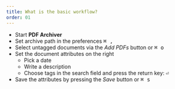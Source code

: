```yaml
---
title: What is the basic workflow?
order: 01
---
```


* Start **PDF Archiver**
* Set archive path in the preferences <kbd>⌘ , </kbd>
* Select untagged documents via the *Add PDFs* button or <kbd>⌘ o</kbd>
* Set the document attributes on the right
    * Pick a date
    * Write a description
    * Choose tags in the search field and press the return key: <kbd>⏎</kbd>
* Save the attributes by pressing the *Save* button or <kbd>⌘ s</kbd>
